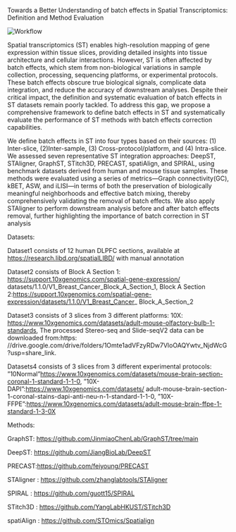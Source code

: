 Towards a Better Understanding of batch effects in Spatial Transcriptomics: Definition and Method Evaluation

![Workflow](workflow.png.png)



Spatial transcriptomics (ST) enables high-resolution mapping of gene expression within tissue slices, providing detailed insights into tissue architecture and cellular interactions. However, ST is often affected by batch effects, which stem from non-biological variations in sample collection, processing, sequencing platforms, or experimental protocols. These batch effects obscure true biological signals, complicate data integration, and reduce the accuracy of downstream analyses. Despite their critical impact, the definition and systematic evaluation of batch effects in ST datasets remain poorly tackled. To address this gap, we propose a comprehensive framework to define batch effects in ST and systematically evaluate the performance of ST methods with batch effects correction capabilities.

We define batch effects in ST into four types based on their sources: (1) Inter-slice, (2)Inter-sample, (3) Cross-protocol/platform, and (4) Intra-slice. We assessed seven representative ST integration approaches: DeepST, STAligner, GraphST, STitch3D, PRECAST, spatiAlign, and SPIRAL, using benchmark datasets derived from human and mouse tissue samples. These methods were evaluated using a series of metrics—Graph connectivity(GC), kBET, ASW, and iLISI—in terms of both the preservation of biologically meaningful neighborhoods and effective batch mixing, thereby comprehensively validating the removal of batch effects. We also apply STAligner to perform downstream analysis before and after batch effects removal, further highlighting the importance of batch correction in ST analysis


Datasets:

Dataset1 consists of 12 human DLPFC sections, available at
https://research.libd.org/spatialLIBD/ with manual annotation

Dataset2 consists of Block A Section 1: https://support.10xgenomics.com/spatial-gene-expression/
datasets/1.1.0/V1_Breast_Cancer_Block_A_Section_1, Block A Section
2:https://support.10xgenomics.com/spatial-gene-expression/datasets/1.1.0/V1_Breast_Cancer_
Block_A_Section_2

Dataset3 consists of 3 slices from 3 different platforms: 10X:
https://www.10xgenomics.com/datasets/adult-mouse-olfactory-bulb-1-standards, The processed
Stereo-seq and Slide-seqV2 data can be downloaded from:https:
//drive.google.com/drive/folders/1Omte1adVFzyRDw7VloOAQYwtv_NjdWcG?usp=share_link.

Datasets4 consists of 3 slices from 3 different experimental protocols: ”10Normal”https://www.10xgenomics.com/datasets/mouse-brain-section-coronal-1-standard-1-1-0,
”10X-DAPI”:https://www.10xgenomics.com/datasets/
adult-mouse-brain-section-1-coronal-stains-dapi-anti-neu-n-1-standard-1-1-0,
”10X-FFPE”:https://www.10xgenomics.com/datasets/adult-mouse-brain-ffpe-1-standard-1-3-0X


Methods:

GraphST: https://github.com/JinmiaoChenLab/GraphST/tree/main

DeepST: https://github.com/JiangBioLab/DeepST

PRECAST:https://github.com/feiyoung/PRECAST

STAligner : https://github.com/zhanglabtools/STAligner

SPIRAL : https://github.com/guott15/SPIRAL

STitch3D : https://github.com/YangLabHKUST/STitch3D

spatiAlign : https://github.com/STOmics/Spatialign

